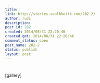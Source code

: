 ```yaml
---
title: 
link: http://stories.saalhkeitk.com/282-2/
author: rudi
description: 
post_id: 282
created: 2014/08/31 22:20:46
created_gmt: 2014/08/31 22:20:46
comment_status: open
post_name: 282-2
status: publish
layout: post
---
```

#


[gallery]